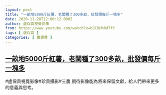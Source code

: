 ```yaml
---
layout: post
title: "一畝地5000斤紅薯，老闆種了300多畝，批發價每斤一塊多"
date: 2020-11-28T12:00:12.000Z
author: 盧保貴視覺影像
from: https://www.youtube.com/watch?v=bJCOHh0d7fY
tags: [ 盧保貴 ]
categories: [ 盧保貴 ]
---
```

<!--1606564812000-->
[一畝地5000斤紅薯，老闆種了300多畝，批發價每斤一塊多](https://www.youtube.com/watch?v=bJCOHh0d7fY)
------

<div>
#盧保貴視覺影像#珍貴攝影#三農 期待影像能為將來保留文獻，給人們帶來更多的意義與思考。
</div>
